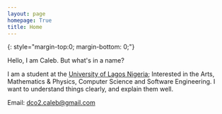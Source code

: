 ```yaml
---
layout: page
homepage: True
title: Home
---
```


{: style="margin-top:0; margin-bottom: 0;"}

Hello, I am Caleb. But what's in a name?

I am a student at the [University of Lagos Nigeria](1); Interested in the Arts, Mathematics & Physics, Computer Science and Software Engineering. I want to understand things clearly, and explain them well.

Email: dco2.caleb@gmail.com

[1]: https://www.unilag.edu.ng/
[2]: https://www.google.com/
